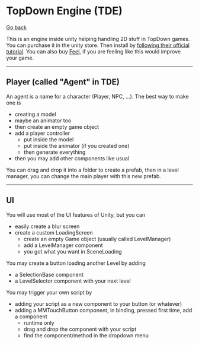 # TopDown Engine (TDE)

[Go back](../index.md)

This is an engine inside unity helping handling 2D stuff in TopDown games. You can purchase it in the unity store. Then install by [following their official tutorial](https://topdown-engine-docs.moremountains.com/install.html). You can also buy [Feel](https://feel-docs.moremountains.com/index.html), if you are feeling like this would improve your game.

<hr class="sr">

## Player (called "Agent" in TDE)

An agent is a name for a character (Player, NPC, ...). The best way to make one is

* creating a model
* maybe an animator too
* then create an empty game object
* add a player controller
  * put inside the model
  * put inside the animator (if you created one)
  * then generate everything
* then you may add other components like
  usual

You can drag and drop it into a folder to create a prefab, then in a level manager, you can change the main player with this new prefab.

<hr class="sl">

## UI

You will use most of the UI features of Unity, but you can

* easily create a blur screen
* create a custom LoadingScreen
  * create an empty Game object (usually called LevelManager)
  * add a LevelManager component
  * you got what you want in SceneLoading

You may create a button loading another Level by adding

* a SelectionBase component
* a LevelSelector component with your next level

You may trigger your own script by

* adding your script as a new component to your button (or whatever)
* adding a MMTouchButton component, in binding, pressed first time, add a component
    * runtime only
    * drag and drop the component with your script
    * find the component/method in the dropdown menu